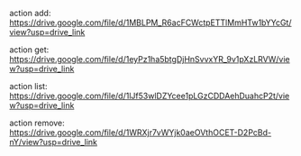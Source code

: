 action add: https://drive.google.com/file/d/1MBLPM_R6acFCWctpETTlMmHTw1bYYcGt/view?usp=drive_link

action get: https://drive.google.com/file/d/1eyPz1ha5btgDjHnSvvxYR_9v1pXzLRVW/view?usp=drive_link

action list: https://drive.google.com/file/d/1lJf53wlDZYcee1pLGzCDDAehDuahcP2t/view?usp=drive_link

action remove: https://drive.google.com/file/d/1WRXjr7vWYjk0aeOVthOCET-D2PcBd-nY/view?usp=drive_link
